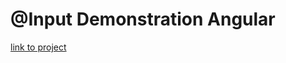 #  @Input Demonstration Angular

[link to project](https://asherlecover.github.io/AngularInput/index.html)



